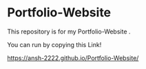 # Portfolio-Website
This repository is for my Portfolio-Website .

You can run by copying this Link!

https://ansh-2222.github.io/Portfolio-Website/

